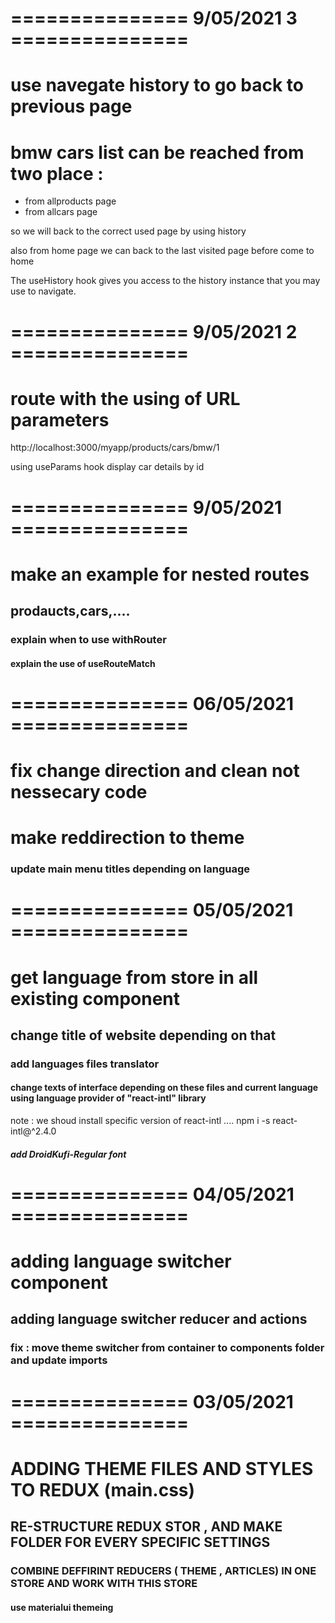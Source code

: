 # =============== 9/05/2021 3 ===============

# use navegate history to go back to previous page
# bmw cars list can be reached from two place : 
- from allproducts page
- from allcars page

so we will back to the correct used page by using history

also from home page we can back to the last visited page before come to home

The useHistory hook gives you access to the history instance that you may use to navigate.

# =============== 9/05/2021 2 ===============
# route with the using of URL parameters
http://localhost:3000/myapp/products/cars/bmw/1

using useParams hook
display car details by id

# =============== 9/05/2021 ===============
# make an example for nested routes
## prodaucts,cars,....
### explain when to use withRouter
#### explain the use of useRouteMatch

# =============== 06/05/2021 ===============
# fix change direction and clean not nessecary code
# make reddirection to theme 
### update main menu titles depending on language

# =============== 05/05/2021 ===============
# get language from store in all existing component
## change title of website depending on that
### add languages files translator 
#### change texts of interface depending on these files and current language using  language provider of "react-intl" library 

note : we shoud install specific version of  react-intl ....
 npm i -s react-intl@^2.4.0

##### add DroidKufi-Regular font 

# =============== 04/05/2021 ===============
# adding language switcher component
## adding language switcher reducer and actions
### fix : move theme switcher from container to components folder and update imports

# =============== 03/05/2021 ===============
#
# ADDING THEME FILES AND STYLES TO REDUX (main.css)
## RE-STRUCTURE REDUX STOR , AND MAKE FOLDER FOR EVERY SPECIFIC SETTINGS
### COMBINE DEFFIRINT REDUCERS ( THEME , ARTICLES) IN ONE STORE AND WORK WITH THIS  STORE
#### use materialui themeing 

